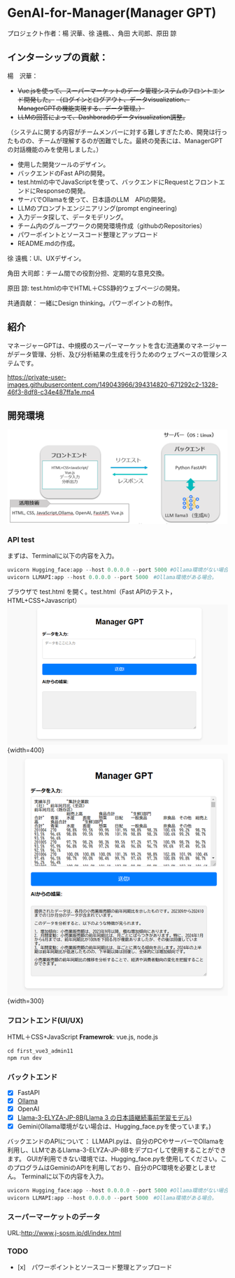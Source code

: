 # GenAI-for-Manager(Manager GPT)

プロジェクト作者：楊 沢華、徐 遠楓、、角田 大司郎、原田 諒

## インターシップの貢献：
楊　沢華：

- ~~Vue.jsを使って、スーパーマーケットのデータ管理システムのフロントエンド開発した。~~
~~（ログインとログアウト、データvisualization、ManagerGPTの機能実現する、データ管理。）~~
- ~~LLMの回答によって、Dashboradのデータvisualization調整。~~　

（システムに関する内容がチームメンバーに対する難しすぎたため、開発は行ったものの、チームが理解するのが困難でした。最終の発表には、ManagerGPTの対話機能のみを使用しました。）
- 使用した開発ツールのデザイン。
- バックエンドのFast APIの開発。
- test.htmlの中でJavaScriptを使って、バックエンドにRequestとフロントエンドにResponseの開発。
- サーバでOllamaを使って、日本語のLLM　APIの開発。
- LLMのプロンプトエンジニアリング(prompt engineering)
- 入力データ探して、データモデリング。
- チーム内のグループワークの開発環境作成（githubのRepositories）
- パワーポイントとソースコード整理とアップロード
- README.mdの作成。

徐 遠楓：UI、UXデザイン。

角田 大司郎：チーム間での役割分担、定期的な意見交換。

原田 諒: test.htmlの中でHTML＋CSS静的ウェブページの開発。

共通貢献：
一緒にDesign thinking。パワーポイントの制作。

## 紹介
マネージャーGPTは、中規模のスーパーマーケットを含む流通業のマネージャーがデータ管理、分析、及び分析結果の生成を行うためのウェブベースの管理システムです。

https://private-user-images.githubusercontent.com/149043966/394314820-671292c2-1328-46f3-8df8-c34e487ffa1e.mp4

## 開発環境
![](image.png)

### API test

まずは、Terminalに以下の内容を入力。
```python
uvicorn Hugging_face:app --host 0.0.0.0 --port 5000 #Ollama環境がない場合。
uvicorn LLMAPI:app --host 0.0.0.0 --port 5000　#Ollama環境がある場合。
```
ブラウザで test.html を開く。test.html（Fast APIのテスト，HTML+CSS+Javascript）
![](/Figs/image.png){width=400}![](/Figs/image2.png){width=300}

### フロントエンド(UI/UX)
HTML＋CSS+JavaScript
**Framewrok**: vue.js, node.js
```
cd first_vue3_admin11
npm run dev
```
### 


### バックトエンド
- [x] FastAPI
- [x] [Ollama](https://ollama.com/)
- [x] OpenAI
- [x] [Llama-3-ELYZA-JP-8B(Llama 3 の日本語継続事前学習モデル)](https://huggingface.co/elyza/Llama-3-ELYZA-JP-8B)
- [x] Gemini(Ollama環境がない場合は、Hugging_face.pyを使っています。)

バックエンドのAPIについて：
LLMAPI.pyは、自分のPCやサーバーでOllamaを利用し、LLMであるLlama-3-ELYZA-JP-8Bをデプロイして使用することができます。
GUIが利用できない環境では、Hugging_face.pyを使用してください。このプログラムはGeminiのAPIを利用しており、自分のPC環境を必要としません。
Terminalに以下の内容を入力。
```python
uvicorn Hugging_face:app --host 0.0.0.0 --port 5000 #Ollama環境がない場合。
uvicorn LLMAPI:app --host 0.0.0.0 --port 5000　#Ollama環境がある場合。
```


### スーパーマーケットのデータ
URL:http://www.j-sosm.jp/dl/index.html


### TODO

- [x]　パワーポイントとソースコード整理とアップロード
